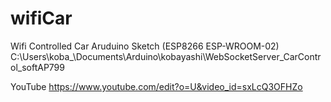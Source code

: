 # wifiCar
Wifi Controlled Car Aruduino Sketch (ESP8266 ESP-WROOM-02)
C:\Users\koba_\Documents\Arduino\kobayashi\WebSocketServer_CarControl_softAP799

YouTube
https://www.youtube.com/edit?o=U&video_id=sxLcQ3OFHZo

